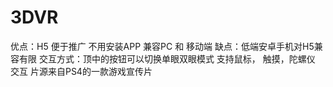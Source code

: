 # 3DVR
优点：H5 便于推广 不用安装APP  兼容PC 和 移动端
缺点：低端安卓手机对H5兼容有限
交互方式：顶中的按钮可以切换单眼双眼模式  支持鼠标， 触摸，陀螺仪 交互
片源来自PS4的一款游戏宣传片
